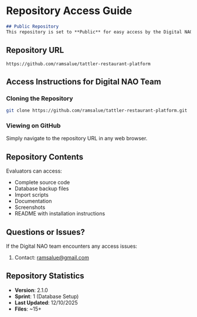 
# Repository Access Guide
```markdown
## Public Repository
This repository is set to **Public** for easy access by the Digital NAO evaluation team.
```

## Repository URL
```
https://github.com/ramsalue/tattler-restaurant-platform
```

## Access Instructions for Digital NAO Team

### Cloning the Repository
```bash
git clone https://github.com/ramsalue/tattler-restaurant-platform.git
```

### Viewing on GitHub
Simply navigate to the repository URL in any web browser.

## Repository Contents

Evaluators can access:
- Complete source code
- Database backup files
- Import scripts
- Documentation
- Screenshots
- README with installation instructions

## Questions or Issues?

If the Digital NAO team encounters any access issues:
1. Contact: ramsalue@gmail.com

## Repository Statistics

- **Version**: 2.1.0
- **Sprint**: 1 (Database Setup)
- **Last Updated**: 12/10/2025
- **Files**: ~15+